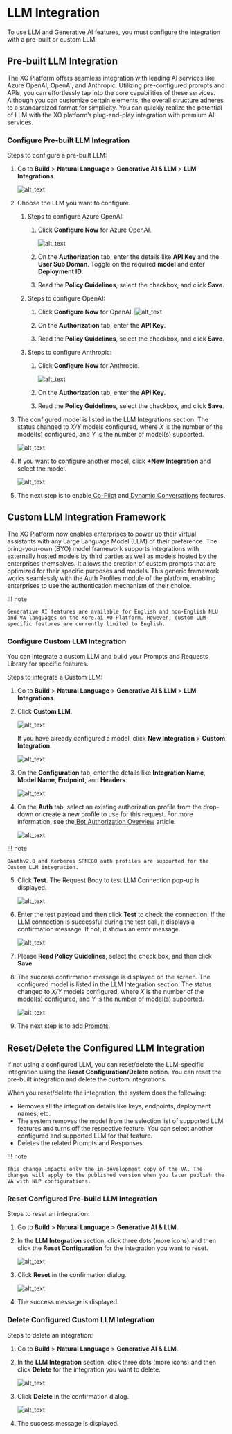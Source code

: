 

# LLM Integration

	

		

			

To use LLM and Generative AI features, you must configure the integration with a pre-built or custom LLM.


## Pre-built LLM Integration

The XO Platform offers seamless integration with leading AI services like Azure OpenAI, OpenAI, and Anthropic. Utilizing pre-configured prompts and APIs, you can effortlessly tap into the core capabilities of these services. Although you can customize certain elements, the overall structure adheres to a standardized format for simplicity. You can quickly realize the potential of LLM with the XO platform’s plug-and-play integration with premium AI services.


### Configure Pre-built LLM Integration

Steps to configure a pre-built LLM:



1. Go to **Build** > **Natural Language** > **Generative AI & LLM** > **LLM Integrations**.


    ![alt_text](images/llm-integration(9).png "image_tooltip")

2. Choose the LLM you want to configure.
    1. Steps to configure Azure OpenAI:
        1. Click **Configure Now** for Azure OpenAI. 


            ![alt_text](images/llm-integration(12).png "image_tooltip")

        2. On the **Authorization** tab, enter the details like **API Key** and the **User Sub Doman**. Toggle on the required **model** and enter **Deployment ID**.
        3. Read the **Policy Guidelines**, select the checkbox, and click **Save**.
    2. Steps to configure OpenAI:
        1. Click **Configure Now** for OpenAI. 
            ![alt_text](images/llm-integration(5).png "image_tooltip")

        2. On the **Authorization** tab, enter the **API Key**.
        3. Read the **Policy Guidelines**, select the checkbox, and click **Save**.
    3. Steps to configure Anthropic:
        1. Click **Configure Now** for Anthropic. 


            ![alt_text](images/llm-integration(1).png "image_tooltip")

        2. On the **Authorization** tab, enter the **API Key**.
        3. Read the **Policy Guidelines**, select the checkbox, and click **Save**.
3. The configured model is listed in the LLM Integrations section. The status changed to _X/Y_ models configured, where _X_ is the number of the model(s) configured, and _Y_ is the number of model(s) supported. 


    ![alt_text](images/llm-integration(10).png "image_tooltip")

4. If you want to configure another model, click **+New Integration** and select the model. 

    ![alt_text](images/llm-integration(11).png "image_tooltip")

5. The next step is to enable[ Co-Pilot](https://developer.kore.ai/docs/bots/nlp/co-pilot-features/) and[ Dynamic Conversations](https://developer.kore.ai/docs/bots/nlp/dynamic-conversations-features/) features.


## Custom LLM Integration Framework

The XO Platform now enables enterprises to power up their virtual assistants with any Large Language Model (LLM) of their preference. The bring-your-own (BYO) model framework supports integrations with externally hosted models by third parties as well as models hosted by the enterprises themselves. It allows the creation of custom prompts that are optimized for their specific purposes and models. This generic framework works seamlessly with the Auth Profiles module of the platform, enabling enterprises to use the authentication mechanism of their choice.

!!! note

    Generative AI features are available for English and non-English NLU and VA languages on the Kore.ai XO Platform. However, custom LLM-specific features are currently limited to English.


### Configure Custom LLM Integration

You can integrate a custom LLM and build your Prompts and Requests Library for specific features.

Steps to integrate a Custom LLM:



1. Go to **Build** > **Natural Language** > **Generative AI & LLM** > **LLM Integrations**.
2. Click **Custom LLM**. 


    ![alt_text](images/llm-integration(4).png "image_tooltip")

    If you have already configured a model, click **New Integration** > **Custom Integration**. 



    ![alt_text](images/llm-integration(3).png "image_tooltip")

3. On the **Configuration** tab, enter the details like **Integration Name**, **Model Name**, **Endpoint**, and **Headers**. 


    ![alt_text](images/llm-integration(8).png "image_tooltip")

4. On the **Auth** tab, select an existing authorization profile from the drop-down or create a new profile  to use for this request. For more information, see the[ Bot Authorization Overview](https://developer.kore.ai/docs/bots/advanced-topics/authorization/bot-authentication/) article. 
 


    ![alt_text](images/llm-integration(15).png "image_tooltip")
 
 !!! note

    OAuthv2.0 and Kerberos SPNEGO auth profiles are supported for the Custom LLM integration. 

5. Click **Test**. The Request Body to test LLM Connection pop-up is displayed. 





    ![alt_text](images/llm-integration(2).png "image_tooltip")

6. Enter the test payload and then click **Test** to check the connection. If the LLM connection is successful during the test call, it displays a confirmation message. If not, it shows an error message. 

    ![alt_text](images/llm-integration(7).png "image_tooltip")

7. Please **Read Policy Guidelines**, select the check box, and then click **Save**.
8. The success confirmation message is displayed on the screen. The configured model is listed in the LLM Integration section. The status changed to _X/Y_ models configured, where _X_ is the number of the model(s) configured, and _Y_ is the number of model(s) supported. 

    ![alt_text](images/llm-integration(17).png "image_tooltip")

9. The next step is to add[ Prompts](https://developer.kore.ai/docs/bots/nlp/prompts-and-requests-library/).


## Reset/Delete the Configured LLM Integration

If not using a configured LLM, you can reset/delete the LLM-specific integration using the **Reset Configuration/Delete** option. You can reset the pre-built integration and delete the custom integrations.

When you reset/delete the integration, the system does the following:



* Removes all the integration details like keys, endpoints, deployment names, etc.
* The system removes the model from the selection list of supported LLM features and turns off the respective feature. You can select another configured and supported LLM for that feature.
* Deletes the related Prompts and Responses.

!!! note

    This change impacts only the in-development copy of the VA. The changes will apply to the published version when you later publish the VA with NLP configurations.


### Reset Configured Pre-build LLM Integration

Steps to reset an integration:



1. Go to **Build** > **Natural Language** > **Generative AI & LLM**.
2. In the **LLM Integration** section, click three dots (more icons) and then click the **Reset Configuration** for the integration you want to reset. 




    ![alt_text](images/llm-integration(14).png "image_tooltip")

3. Click **Reset** in the confirmation dialog. 

    ![alt_text](images/llm-integration(6).png "image_tooltip")

4. The success message is displayed.


### Delete Configured Custom LLM Integration

Steps to delete an integration:



1. Go to **Build** > **Natural Language** > **Generative AI & LLM**.
2. In the **LLM Integration** section, click three dots (more icons) and then click **Delete** for the integration you want to delete. 

    ![alt_text](images/llm-integration(13).png "image_tooltip")

3. Click **Delete** in the confirmation dialog. 


    ![alt_text](images/llm-integration(16).png "image_tooltip")

4. The success message is displayed.

		
